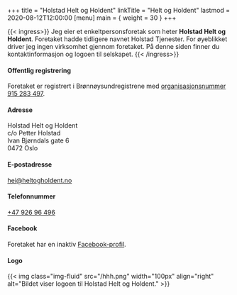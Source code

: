 +++
title = "Holstad Helt og Holdent"
linkTitle = "Helt og Holdent"
lastmod = 2020-08-12T12:00:00
[menu]
main = { weight = 30 }
+++

{{< ingress>}}
Jeg eier et enkeltpersonsforetak som heter **Holstad Helt og Holdent**.
Foretaket hadde tidligere navnet Holstad Tjenester. For øyeblikket driver jeg
ingen virksomhet gjennom foretaket. På denne siden finner du
kontaktinformasjon og logoen til selskapet.
{{< /ingress>}}

#### Offentlig registrering

Foretaket er registrert i Brønnøysundregistrene med [organisasjonsnummer 915&nbsp;283&nbsp;497](https://w2.brreg.no/enhet/sok/detalj.jsp?orgnr=915283497).


#### Adresse
Holstad Helt og Holdent  
c/o Petter Holstad  
Ivan Bjørndals gate 6  
0472 Oslo

#### E-postadresse
[hei@heltogholdent.no](mailto:hei@heltogholdent.no)

#### Telefonnummer
[+47&nbsp;926&nbsp;96&nbsp;496](tel:+4792696496)

#### Facebook
Foretaket har en inaktiv [Facebook-profil][facebook].

#### Logo

{{< img
    class="img-fluid"
    src="/hhh.png"
    width="100px"
    align="right"
    alt="Bildet viser logoen til Holstad Helt og Holdent."
    >}}

[facebook]: https://www.facebook.com/holstadheltogholdent/
